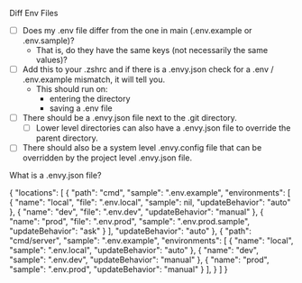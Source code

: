 Diff Env Files
- [ ] Does my .env file differ from the one in main (.env.example or .env.sample)?
  - That is, do they have the same keys (not necessarily the same values)?
- [ ] Add this to your .zshrc and if there is a .envy.json check for a .env /
  .env.example mismatch, it will tell you.
  - This should run on:
    - entering the directory
    - saving a .env file
- [ ] There should be a .envy.json file next to the .git directory.
  - [ ] Lower level directories can also have a .envy.json file to override
    the parent directory.
- [ ] There should also be a system level .envy.config file that can be
  overridden by the project level .envy.json file.

What is a .envy.json file?

{
    "locations": [
        {
            "path": "cmd",
            "sample": ".env.example",
            "environments": [
                {
                    "name": "local",
                    "file": ".env.local",
                    "sample": nil,
                    "updateBehavior": "auto"
                },
                {
                    "name": "dev",
                    "file": ".env.dev",
                    "updateBehavior": "manual"
                },
                {
                    "name": "prod",
                    "file": ".env.prod",
                    "sample": ".env.prod.sample",
                    "updateBehavior": "ask"
                }
            ],
            "updateBehavior": "auto"
        }, {
            "path": "cmd/server",
            "sample": ".env.example",
            "environments": [
                {
                    "name": "local",
                    "sample": ".env.local",
                    "updateBehavior": "auto"
                },
                {
                    "name": "dev",
                    "sample": ".env.dev",
                    "updateBehavior": "manual"
                },
                {
                    "name": "prod",
                    "sample": ".env.prod",
                    "updateBehavior": "manual"
                }
            ],
        }
    ]
}
